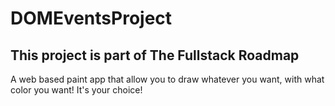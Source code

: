 # DOMEventsProject
<h2>This project is part of The Fullstack Roadmap</h2>

<p> A web based paint app that allow you to draw whatever you want, with what color you want! It's your choice!</p>
<img href="https://github.com/MoisesOliveira/DOMEventsProject/blob/master/Screenshot_2020-05-03%20Screenshot(1).png">
